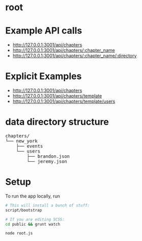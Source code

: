 root
======

Example API calls
======

* http://127.0.0.1:3001/api/chapters
* http://127.0.0.1:3001/api/chapters/:chapter_name
* http://127.0.0.1:3001/api/chapters/:chapter_name/:directory

Explicit Examples
=====

* http://127.0.0.1:3001/api/chapters
* http://127.0.0.1:3001/api/chapters/template
* http://127.0.0.1:3001/api/chapters/template/users

data directory structure
======

<pre>
chapters/
└── new_york
    ├── events
    └── users
        ├── brandon.json
        └── jeremy.json
</pre>

Setup
=====

To run the app locally, run

```bash
# This will install a bunch of stuff:
script/bootstrap

# If you are editing SCSS:
cd public && grunt watch

node root.js
```
